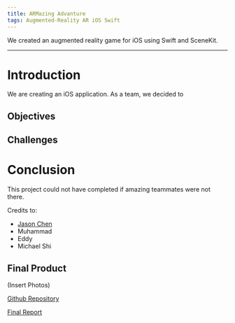 ```yaml
---
title: ARMazing Advanture
tags: Augmented-Reality AR iOS Swift
---
```


We created an augmented reality game for iOS using Swift and SceneKit.

<!--more-->
---
# Introduction
We are creating an iOS application. As a team, we decided to 
## Objectives

## Challenges

# Conclusion
This project could not have completed if amazing teammates were not there.

Credits to:
* [Jason Chen](https://github.com/csj9703)
* Muhammad
* Eddy
* Michael Shi
## Final Product
(Insert Photos)

[Github Repository](https://github.com/hanum-lee/AR-Mazing-Adventure)

[Final Report](https://docs.google.com/document/d/1xfz6V9eIl61tCXI0gXR1RobTAU_8mB-w2F3wJTvgie0/edit?usp=sharing)

